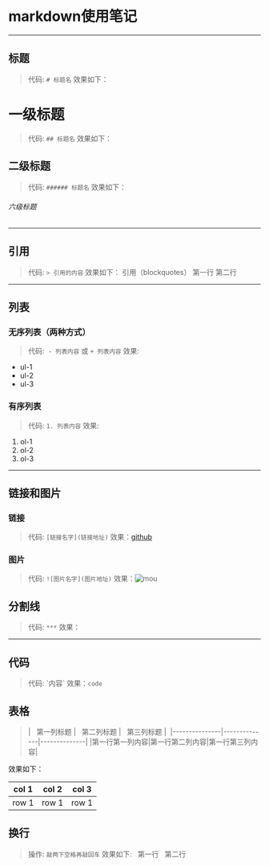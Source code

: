 # markdown使用笔记
***
## 标题
> 代码: `# 标题名` 效果如下：
# 一级标题
> 代码: `## 标题名` 效果如下：
## 二级标题
> 代码: `###### 标题名` 效果如下：
###### 六级标题
***
## 引用
> 代码: `> 引用的内容` 效果如下：
> 引用（blockquotes）
> 第一行
第二行
***
## 列表
### 无序列表（两种方式）
> 代码:  `- 列表内容` 或 `+ 列表内容` 效果:
- ul-1
- ul-2
- ul-3
### 有序列表
> 代码: `1. 列表内容` 效果:
1. ol-1
2. ol-2
3. ol-3
***
## 链接和图片
### 链接
> 代码: `[链接名字](链接地址)`
效果：[github](http://github.com)
### 图片
> 代码: `![图片名字](图片地址)`
效果：![mou](http://mouapp.com/Mou_128.png)
## 分割线
> 代码: `***` 效果：
***
## 代码
> 代码: \`内容\` 效果：`code`
## 表格
> |   第一列标题   |   第二列标题  |   第三列标题  |
  |---------------|--------------|--------------|
  |第一行第一列内容|第一行第二列内容|第一行第三列内容|  
  
效果如下：  

|col 1|col 2| col 3|
|-----|-----|------|
|row 1|row 1| row 1|
## 换行
> 操作: `敲两下空格再敲回车` 效果如下:  
第一行  
第二行
